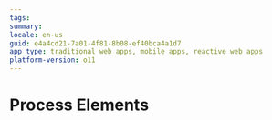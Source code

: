 ```yaml
---
tags: 
summary: 
locale: en-us
guid: e4a4cd21-7a01-4f81-8b08-ef40bca4a1d7
app_type: traditional web apps, mobile apps, reactive web apps
platform-version: o11
---
```


# Process Elements
